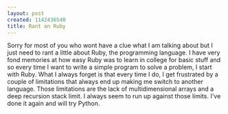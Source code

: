 ```yaml
--- 
layout: post
created: 1142436540
title: Rant on Ruby
---
```

Sorry for most of you who wont have a clue what I am talking about but I just need to rant a little about Ruby, the programming language.  I have very fond memories at how easy Ruby was to learn in college for basic stuff and so every time I want to write a simple program to solve a problem, I start with Ruby.  What I always forget is that every time I do, I get frustrated by a couple of limitations that always end up making me switch to another language.  Those limitations are the lack of multidimensional arrays and a deep recursion stack limit.  I always seem to run up against those limits.  I've done it again and will try Python.
